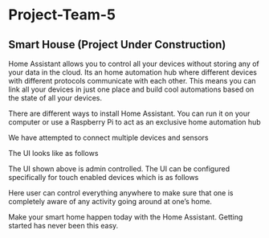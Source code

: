# Project-Team-5

## Smart House (Project Under Construction)

Home Assistant allows you to control all your devices without storing any of your data in the cloud. Its an home automation hub where different devices with different protocols communicate with each other. This means you can link all your devices in just one place and build cool automations based on the state of all your devices.

There are different ways to install Home Assistant. You can run it on your computer or use a Raspberry Pi to act as an exclusive home automation hub

We have attempted to connect multiple devices and sensors 

The UI looks like as follows 

The UI shown above is admin controlled. The UI can be configured specifically for touch enabled devices which is as follows 



Here user can control everything anywhere to make sure that one is completely aware of any activity going around at one’s home.

Make your smart home happen today with the Home Assistant. Getting started has never been this easy.
